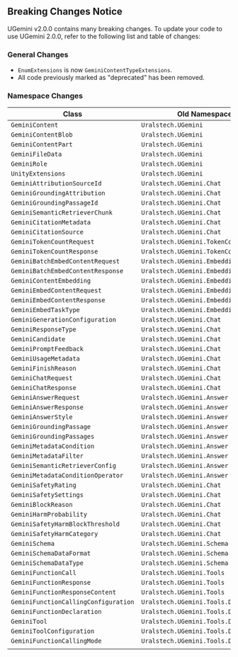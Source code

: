## Breaking Changes Notice

UGemini v2.0.0 contains many breaking changes. To update your code to use UGemini 2.0.0,
refer to the following list and table of changes:

### General Changes
- `EnumExtensions` is now `GeminiContentTypeExtensions`.
- All code previously marked as "deprecated" has been removed.

### Namespace Changes

| Class                                 | Old Namespace                             | New Namespace                                                             |
|-----------                            |---------------                            |---------------                                                            |
| `GeminiContent`                       | `Uralstech.UGemini`                       | `Uralstech.UGemini.Models.Content`                                        |
| `GeminiContentBlob`                   | `Uralstech.UGemini`                       | `Uralstech.UGemini.Models.Content`                                        |
| `GeminiContentPart`                   | `Uralstech.UGemini`                       | `Uralstech.UGemini.Models.Content`                                        |
| `GeminiFileData`                      | `Uralstech.UGemini`                       | `Uralstech.UGemini.Models.Content`                                        |
| `GeminiRole`                          | `Uralstech.UGemini`                       | `Uralstech.UGemini.Models.Content`                                        |
| `UnityExtensions`                     | `Uralstech.UGemini`                       | `Uralstech.UGemini.Models.Content`                                        |
| `GeminiAttributionSourceId`           | `Uralstech.UGemini.Chat`                  | `Uralstech.UGemini.Models.Content.Attribution`                            |
| `GeminiGroundingAttribution`          | `Uralstech.UGemini.Chat`                  | `Uralstech.UGemini.Models.Content.Attribution`                            |
| `GeminiGroundingPassageId`            | `Uralstech.UGemini.Chat`                  | `Uralstech.UGemini.Models.Content.Attribution`                            |
| `GeminiSemanticRetrieverChunk`        | `Uralstech.UGemini.Chat`                  | `Uralstech.UGemini.Models.Content.Attribution`                            |
| `GeminiCitationMetadata`              | `Uralstech.UGemini.Chat`                  | `Uralstech.UGemini.Models.Content.Citation`                               |
| `GeminiCitationSource`                | `Uralstech.UGemini.Chat`                  | `Uralstech.UGemini.Models.Content.Citation`                               |
| `GeminiTokenCountRequest`             | `Uralstech.UGemini.TokenCounting`         | `Uralstech.UGemini.Models.CountTokens`                                    |
| `GeminiTokenCountResponse`            | `Uralstech.UGemini.TokenCounting`         | `Uralstech.UGemini.Models.CountTokens`                                    |
| `GeminiBatchEmbedContentRequest`      | `Uralstech.UGemini.Embedding`             | `Uralstech.UGemini.Models.Embedding`                                      |
| `GeminiBatchEmbedContentResponse`     | `Uralstech.UGemini.Embedding`             | `Uralstech.UGemini.Models.Embedding`                                      |
| `GeminiContentEmbedding`              | `Uralstech.UGemini.Embedding`             | `Uralstech.UGemini.Models.Embedding`                                      |
| `GeminiEmbedContentRequest`           | `Uralstech.UGemini.Embedding`             | `Uralstech.UGemini.Models.Embedding`                                      |
| `GeminiEmbedContentResponse`          | `Uralstech.UGemini.Embedding`             | `Uralstech.UGemini.Models.Embedding`                                      |
| `GeminiEmbedTaskType`                 | `Uralstech.UGemini.Embedding`             | `Uralstech.UGemini.Models.Embedding`                                      |
| `GeminiGenerationConfiguration`       | `Uralstech.UGemini.Chat`                  | `Uralstech.UGemini.Models.Generation`                                     |
| `GeminiResponseType`                  | `Uralstech.UGemini.Chat`                  | `Uralstech.UGemini.Models.Generation`                                     |
| `GeminiCandidate`                     | `Uralstech.UGemini.Chat`                  | `Uralstech.UGemini.Models.Generation.Candidate`                           |
| `GeminiPromptFeedback`                | `Uralstech.UGemini.Chat`                  | `Uralstech.UGemini.Models.Generation.Candidate`                           |
| `GeminiUsageMetadata`                 | `Uralstech.UGemini.Chat`                  | `Uralstech.UGemini.Models.Generation.Candidate`                           |
| `GeminiFinishReason`                  | `Uralstech.UGemini.Chat`                  | `Uralstech.UGemini.Models.Generation.Candidate`                           |
| `GeminiChatRequest`                   | `Uralstech.UGemini.Chat`                  | `Uralstech.UGemini.Models.Generation.Chat`                                |
| `GeminiChatResponse`                  | `Uralstech.UGemini.Chat`                  | `Uralstech.UGemini.Models.Generation.Chat`                                |
| `GeminiAnswerRequest`                 | `Uralstech.UGemini.Answer`                | `Uralstech.UGemini.Models.Generation.QuestionAnswering`                   |
| `GeminiAnswerResponse`                | `Uralstech.UGemini.Answer`                | `Uralstech.UGemini.Models.Generation.QuestionAnswering`                   |
| `GeminiAnswerStyle`                   | `Uralstech.UGemini.Answer`                | `Uralstech.UGemini.Models.Generation.QuestionAnswering`                   |
| `GeminiGroundingPassage`              | `Uralstech.UGemini.Answer`                | `Uralstech.UGemini.Models.Generation.QuestionAnswering.Grounding`         |
| `GeminiGroundingPassages`             | `Uralstech.UGemini.Answer`                | `Uralstech.UGemini.Models.Generation.QuestionAnswering.Grounding`         |
| `GeminiMetadataCondition`             | `Uralstech.UGemini.Answer`                | `Uralstech.UGemini.Models.Generation.QuestionAnswering.SemanticRetriever` |
| `GeminiMetadataFilter`                | `Uralstech.UGemini.Answer`                | `Uralstech.UGemini.Models.Generation.QuestionAnswering.SemanticRetriever` |
| `GeminiSemanticRetrieverConfig`       | `Uralstech.UGemini.Answer`                | `Uralstech.UGemini.Models.Generation.QuestionAnswering.SemanticRetriever` |
| `GeminiMetadataConditionOperator`     | `Uralstech.UGemini.Answer`                | `Uralstech.UGemini.Models.Generation.QuestionAnswering.SemanticRetriever` |
| `GeminiSafetyRating`                  | `Uralstech.UGemini.Chat`                  | `Uralstech.UGemini.Models.Generation.Safety`                              |
| `GeminiSafetySettings`                | `Uralstech.UGemini.Chat`                  | `Uralstech.UGemini.Models.Generation.Safety`                              |
| `GeminiBlockReason`                   | `Uralstech.UGemini.Chat`                  | `Uralstech.UGemini.Models.Generation.Safety`                              |
| `GeminiHarmProbability`               | `Uralstech.UGemini.Chat`                  | `Uralstech.UGemini.Models.Generation.Safety`                              |
| `GeminiSafetyHarmBlockThreshold`      | `Uralstech.UGemini.Chat`                  | `Uralstech.UGemini.Models.Generation.Safety`                              |
| `GeminiSafetyHarmCategory`            | `Uralstech.UGemini.Chat`                  | `Uralstech.UGemini.Models.Generation.Safety`                              |
| `GeminiSchema`                        | `Uralstech.UGemini.Schema`                | `Uralstech.UGemini.Models.Generation.Schema`                              |
| `GeminiSchemaDataFormat`              | `Uralstech.UGemini.Schema`                | `Uralstech.UGemini.Models.Generation.Schema`                              |
| `GeminiSchemaDataType`                | `Uralstech.UGemini.Schema`                | `Uralstech.UGemini.Models.Generation.Schema`                              |
| `GeminiFunctionCall`                  | `Uralstech.UGemini.Tools`                 | `Uralstech.UGemini.Models.Generation.Tools`                               |
| `GeminiFunctionResponse`              | `Uralstech.UGemini.Tools`                 | `Uralstech.UGemini.Models.Generation.Tools`                               |
| `GeminiFunctionResponseContent`       | `Uralstech.UGemini.Tools`                 | `Uralstech.UGemini.Models.Generation.Tools`                               |
| `GeminiFunctionCallingConfiguration`  | `Uralstech.UGemini.Tools.Declaration`     | `Uralstech.UGemini.Models.Generation.Tools.Declaration`                   |
| `GeminiFunctionDeclaration`           | `Uralstech.UGemini.Tools.Declaration`     | `Uralstech.UGemini.Models.Generation.Tools.Declaration`                   |
| `GeminiTool`                          | `Uralstech.UGemini.Tools.Declaration`     | `Uralstech.UGemini.Models.Generation.Tools.Declaration`                   |
| `GeminiToolConfiguration`             | `Uralstech.UGemini.Tools.Declaration`     | `Uralstech.UGemini.Models.Generation.Tools.Declaration`                   |
| `GeminiFunctionCallingMode`           | `Uralstech.UGemini.Tools.Declaration`     | `Uralstech.UGemini.Models.Generation.Tools.Declaration`                   |
|                                       |                                           |                                                                           |